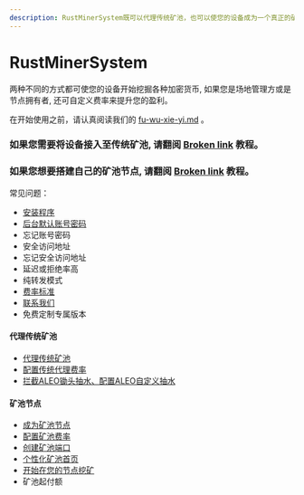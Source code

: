 ```yaml
---
description: RustMinerSystem既可以代理传统矿池，也可以使您的设备成为一个真正的矿池节点, 具体取决于您的需求。
---
```


# RustMinerSystem

两种不同的方式都可使您的设备开始挖掘各种加密货币,  如果您是场地管理方或是节点拥有者, 还可自定义费率来提升您的盈利。

在开始使用之前，请认真阅读我们的 [fu-wu-xie-yi.md](fu-wu-xie-yi.md "mention") 。

### 如果您需要将设备接入至传统矿池, 请翻阅 [Broken link](broken-reference "mention") 教程。

### 如果您想要搭建自己的矿池节点,  请翻阅 [Broken link](broken-reference "mention") 教程。



常见问题：

* [安装程序](rustminersystem/an-zhuang-cheng-xu.md)
* [后台默认账号密码](rustminersystem/mo-ren-zhang-hao-mi-ma.md)
* 忘记账号密码
* 安全访问地址
* 忘记安全访问地址
* 延迟或拒绝率高
* 纯转发模式
* [费率标准](rustminersystem/feilbiao-zhun.md)
* [联系我们](lian-xi-wo-men.md)
* 免费定制专属版本

#### 代理传统矿池

* [代理传统矿池](broken-reference)
* [配置传统代理费率](dai-li-chuan-tong-kuang-chi/pei-zhi-chuan-tong-dai-li-fei-l.md)
* [拦截ALEO锄头抽水、配置ALEO自定义抽水](dai-li-chuan-tong-kuang-chi/lan-jie-aleo-chu-tou-chou-shui-pei-zhi-aleo-zi-ding-yi-chou-shui-yi-shi-xiao.md)

#### 矿池节点

* [成为矿池节点](broken-reference)
* [配置矿池费率](cheng-wei-kuang-chi-jie-dian/pei-zhi-kuang-chi-fei-l.md)
* [创建矿池端口](cheng-wei-kuang-chi-jie-dian/chuang-jian-kuang-chi-duan-kou.md)
* [个性化矿池首页](cheng-wei-kuang-chi-jie-dian/ge-xing-hua-kuang-chi-shou-ye.md)
* [开始在您的节点挖矿](cheng-wei-kuang-chi-jie-dian/kai-shi-zai-nin-de-jie-dian-wa-kuang.md)
* 矿池起付额

